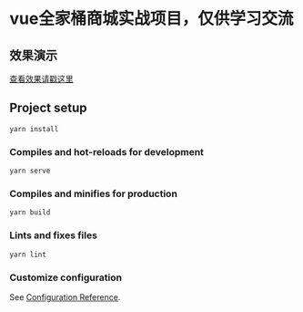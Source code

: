 # vue全家桶商城实战项目，仅供学习交流

## 效果演示

<a href="https://felbc.github.io/lbcShopmall/#/index" target="_blank">
  查看效果请戳这里
</a>


## Project setup
```
yarn install
```

### Compiles and hot-reloads for development
```
yarn serve
```

### Compiles and minifies for production
```
yarn build
```

### Lints and fixes files
```
yarn lint
```

### Customize configuration
See [Configuration Reference](https://cli.vuejs.org/config/).
